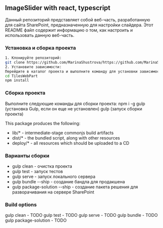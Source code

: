 ## ImageSlider with react, typescript

Данный репозиторий представляет собой веб-часть, разработанную для сайта SharePoint, предназначенную для настройки слайдера. Этот README файл содержит информацию о том, как настроить и использовать данную веб-часть.

### Установка и сборка проекта

```bash
1. Клонируйте репозиторий: 
git clone https://github.com/MarinaShustrova/https://github.com/MarinaShustrova/ImageSlider_React_TypeScript.git.git
2. Установите зависимости:
Перейдите в каталог проекта и выполните команду для установки зависимостей:
cd TilesWebPart
npm install
```

### Сборка проекта 
 Выполните следующие команды для сборки проекта:
npm i -g gulp (установка Gulp, если он еще не установлен)
gulp (запуск сборки проекта)

This package produces the following:

* lib/* - intermediate-stage commonjs build artifacts
* dist/* - the bundled script, along with other resources
* deploy/* - all resources which should be uploaded to a CD

### Варианты сборки 
* gulp clean - очистка проекта
* gulp test - запуск тестов 
* gulp serve - запуск локального сервера 
* gulp bundle --ship - создание бандла для продакшена 
* gulp package-solution --ship - создание пакета решения для разворачивания на сервере SharePoint 

### Build options

gulp clean - TODO
gulp test - TODO
gulp serve - TODO
gulp bundle - TODO
gulp package-solution - TODO
